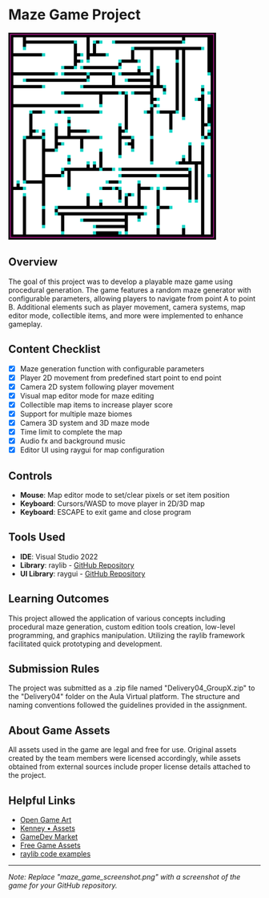 # Maze Game Project

![Maze Game](maze_game_screenshot.png)

## Overview

The goal of this project was to develop a playable maze game using procedural generation. The game features a random maze generator with configurable parameters, allowing players to navigate from point A to point B. Additional elements such as player movement, camera systems, map editor mode, collectible items, and more were implemented to enhance gameplay.

## Content Checklist

- [x] Maze generation function with configurable parameters
- [x] Player 2D movement from predefined start point to end point
- [x] Camera 2D system following player movement
- [x] Visual map editor mode for maze editing
- [x] Collectible map items to increase player score
- [x] Support for multiple maze biomes
- [x] Camera 3D system and 3D maze mode
- [x] Time limit to complete the map
- [x] Audio fx and background music
- [x] Editor UI using raygui for map configuration

## Controls

- **Mouse**: Map editor mode to set/clear pixels or set item position
- **Keyboard**: Cursors/WASD to move player in 2D/3D map
- **Keyboard**: ESCAPE to exit game and close program

## Tools Used

- **IDE**: Visual Studio 2022
- **Library**: raylib - [GitHub Repository](https://github.com/raysan5/raylib)
- **UI Library**: raygui - [GitHub Repository](https://github.com/raysan5/raygui)

## Learning Outcomes

This project allowed the application of various concepts including procedural maze generation, custom edition tools creation, low-level programming, and graphics manipulation. Utilizing the raylib framework facilitated quick prototyping and development.

## Submission Rules

The project was submitted as a .zip file named "Delivery04_GroupX.zip" to the "Delivery04" folder on the Aula Virtual platform. The structure and naming conventions followed the guidelines provided in the assignment.

## About Game Assets

All assets used in the game are legal and free for use. Original assets created by the team members were licensed accordingly, while assets obtained from external sources include proper license details attached to the project.

## Helpful Links

- [Open Game Art](https://opengameart.org/)
- [Kenney • Assets](https://kenney.nl/assets)
- [GameDev Market](https://www.gamedevmarket.net/)
- [Free Game Assets](https://freegameassets.itch.io/)
- [raylib code examples](https://www.raylib.com/examples.html)

---
*Note: Replace "maze_game_screenshot.png" with a screenshot of the game for your GitHub repository.*
